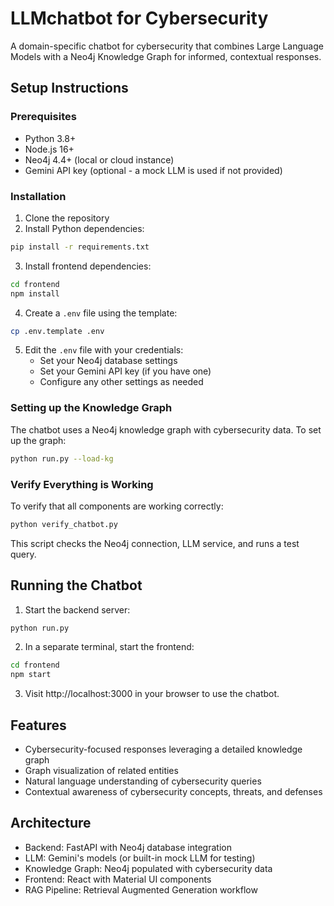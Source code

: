# LLMchatbot for Cybersecurity

A domain-specific chatbot for cybersecurity that combines Large Language Models with a Neo4j Knowledge Graph for informed, contextual responses.

## Setup Instructions

### Prerequisites

- Python 3.8+
- Node.js 16+
- Neo4j 4.4+ (local or cloud instance)
- Gemini API key (optional - a mock LLM is used if not provided)

### Installation

1. Clone the repository
2. Install Python dependencies:

```bash
pip install -r requirements.txt
```

3. Install frontend dependencies:

```bash
cd frontend
npm install
```

4. Create a `.env` file using the template:

```bash
cp .env.template .env
```

5. Edit the `.env` file with your credentials:
   - Set your Neo4j database settings
   - Set your Gemini API key (if you have one)
   - Configure any other settings as needed

### Setting up the Knowledge Graph

The chatbot uses a Neo4j knowledge graph with cybersecurity data. To set up the graph:

```bash
python run.py --load-kg
```

### Verify Everything is Working

To verify that all components are working correctly:

```bash
python verify_chatbot.py
```

This script checks the Neo4j connection, LLM service, and runs a test query.

## Running the Chatbot

1. Start the backend server:

```bash
python run.py
```

2. In a separate terminal, start the frontend:

```bash
cd frontend
npm start
```

3. Visit http://localhost:3000 in your browser to use the chatbot.

## Features

- Cybersecurity-focused responses leveraging a detailed knowledge graph
- Graph visualization of related entities
- Natural language understanding of cybersecurity queries
- Contextual awareness of cybersecurity concepts, threats, and defenses

## Architecture

- Backend: FastAPI with Neo4j database integration
- LLM: Gemini's models (or built-in mock LLM for testing)
- Knowledge Graph: Neo4j populated with cybersecurity data
- Frontend: React with Material UI components
- RAG Pipeline: Retrieval Augmented Generation workflow